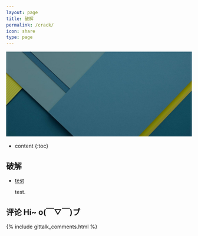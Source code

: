 ```yaml
---
layout: page
title: 破解
permalink: /crack/
icon: share
type: page
---
```


![crakebg](https://github.com/Orangelop/orangelop.github.io/blob/master/img/all-page-bg.jpg)

* content
{:toc}

## 破解

* [test](http://orangelop.github.io)

    test.

## 评论 Hi~ o(￣▽￣)ブ

{% include gittalk_comments.html %}
